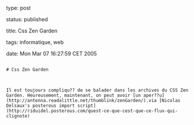 type: post
status: published
title: Css Zen Garden
tags: informatique, web
date: Mon Mar 07 16:27:59 CET 2005
~~~~~~
# Css Zen Garden

Il est toujours compliqu?? de se balader dans les archives du CSS Zen Garden. Heureusement, maintenant, on peut avoir [un aper??u](http://antenna.readalittle.net/thumblink/zenGarden/).via [Nicolas Delsaux's posterous import script](http://riduidel.posterous.com/quest-ce-que-cest-que-ce-flux-qui-clignote)
